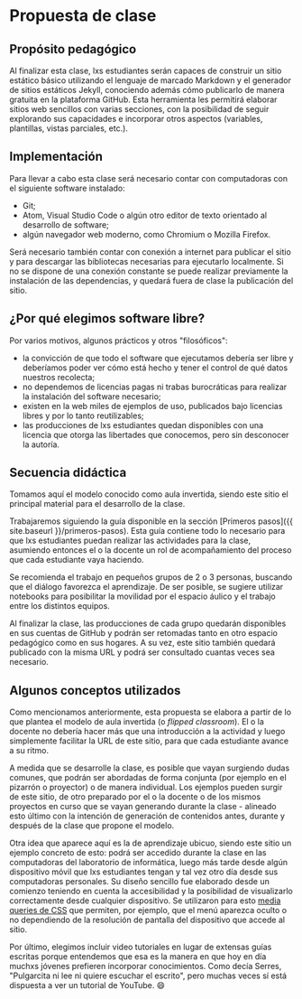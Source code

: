 # Propuesta de clase

## Propósito pedagógico
Al finalizar esta clase, lxs estudiantes serán capaces de construir un sitio estático básico utilizando el lenguaje de marcado Markdown y el generador de sitios estáticos Jekyll, conociendo además cómo publicarlo de manera gratuita en la plataforma GitHub. Esta herramienta les permitirá elaborar sitios web sencillos con varias secciones, con la posibilidad de seguir explorando sus capacidades e incorporar otros aspectos (variables, plantillas, vistas parciales, etc.).

## Implementación
Para llevar a cabo esta clase será necesario contar con computadoras con el siguiente software instalado:

* Git;
* Atom, Visual Studio Code o algún otro editor de texto orientado al desarrollo de software;
* algún navegador web moderno, como Chromium o Mozilla Firefox.

Será necesario también contar con conexión a internet para publicar el sitio y para descargar las bibliotecas necesarias para ejecutarlo localmente. Si no se dispone de una conexión constante se puede realizar previamente la instalación de las dependencias, y quedará fuera de clase la publicación del sitio.

## ¿Por qué elegimos software libre?
Por varios motivos, algunos prácticos y otros "filosóficos":
* la convicción de que todo el software que ejecutamos debería ser libre y deberíamos poder ver cómo está hecho y tener el control de qué datos nuestros recolecta;
* no dependemos de licencias pagas ni trabas burocráticas para realizar la instalación del software necesario;
* existen en la web miles de ejemplos de uso, publicados bajo licencias libres y por lo tanto reutilizables;
* las producciones de lxs estudiantes quedan disponibles con una licencia que otorga las libertades que conocemos, pero sin desconocer la autoría.

## Secuencia didáctica
Tomamos aquí el modelo conocido como aula invertida, siendo este sitio el principal material para el desarrollo de la clase.

Trabajaremos siguiendo la guía disponible en la sección [Primeros pasos]({{ site.baseurl }}/primeros-pasos). Esta guía contiene todo lo necesario para que lxs estudiantes puedan realizar las actividades para la clase, asumiendo entonces el o la docente un rol de acompañamiento del proceso que cada estudiante vaya haciendo.

Se recomienda el trabajo en pequeños grupos de 2 o 3 personas, buscando que el diálogo favorezca el aprendizaje. De ser posible, se sugiere utilizar notebooks para posibilitar la movilidad por el espacio áulico y el trabajo entre los distintos equipos.

Al finalizar la clase, las producciones de cada grupo quedarán disponibles en sus cuentas de GitHub y podrán ser retomadas tanto en otro espacio pedagógico como en sus hogares. A su vez, este sitio también quedará publicado con la misma URL y podrá ser consultado cuantas veces sea necesario.

## Algunos conceptos utilizados
Como mencionamos anteriormente, esta propuesta se elabora a partir de lo que plantea el modelo de aula invertida (o _flipped classroom_). El o la docente no debería hacer más que una introducción a la actividad y luego simplemente facilitar la URL de este sitio, para que cada estudiante avance a su ritmo.

A medida que se desarrolle la clase, es posible que vayan surgiendo dudas comunes, que podrán ser abordadas de forma conjunta (por ejemplo en el pizarrón o proyector) o de manera individual. Los ejemplos pueden surgir de este sitio, de otro preparado por el o la docente o de los mismos proyectos en curso que se vayan generando durante la clase - alineado esto último con la intención de generación de contenidos antes, durante y después de la clase que propone el modelo.

Otra idea que aparece aquí es la de aprendizaje ubicuo, siendo este sitio un ejemplo concreto de esto: podrá ser accedido durante la clase en las computadoras del laboratorio de informática, luego más tarde desde algún dispositivo móvil que lxs estudiantes tengan y tal vez otro día desde sus computadoras personales. Su diseño sencillo fue elaborado desde un comienzo teniendo en cuenta la accesibilidad y la posibilidad de visualizarlo correctamente desde cualquier dispositivo. Se utilizaron para esto [media queries de CSS](https://developer.mozilla.org/es/docs/CSS/Media_queries) que permiten, por ejemplo, que el menú aparezca oculto o no dependiendo de la resolución de pantalla del dispositivo que accede al sitio.

Por último, elegimos incluir video tutoriales en lugar de extensas guías escritas porque entendemos que esa es la manera en que hoy en día muchxs jóvenes prefieren incorporar conocimientos. Como decía Serres, "Pulgarcita ni lee ni quiere escuchar el escrito", pero muchas veces sí está dispuesta a ver un tutorial de YouTube. :smile:
